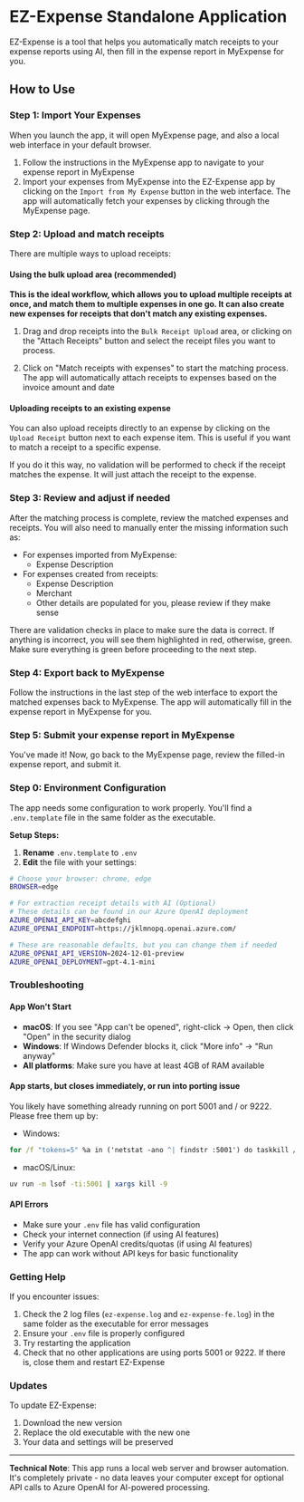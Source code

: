 # EZ-Expense Standalone Application

EZ-Expense is a tool that helps you automatically match receipts to your expense reports using AI, then fill in the expense report in MyExpense for you.

## How to Use

### Step 1: Import Your Expenses

When you launch the app, it will open MyExpense page, and also a local web interface in your default browser.

1. Follow the instructions in the MyExpense app to navigate to your expense report in
   MyExpense
2. Import your expenses from MyExpense into the EZ-Expense app by clicking on the
   `Import from My Expense` button in the web interface. The app will automatically
   fetch your expenses by clicking through the MyExpense page.

### Step 2: Upload and match receipts

There are multiple ways to upload receipts:

#### Using the bulk upload area (recommended)

**This is the ideal workflow, which allows you to upload multiple receipts at once, and
match them to multiple expenses in one go. It can also create new expenses for receipts
that don't match any existing expenses.**

1. Drag and drop receipts into the `Bulk Receipt Upload` area, or clicking on the
"Attach Receipts" button and select the receipt files you want to process.

1. Click on "Match receipts with expenses" to start the matching process. The app will
automatically attach receipts to expenses based on the invoice amount and date

#### Uploading receipts to an existing expense

You can also upload receipts directly to an expense by clicking on the `Upload Receipt`
button next to each expense item. This is useful if you want to match a receipt to a
specific expense.

If you do it this way, no validation will be performed to check if the receipt matches
the expense. It will just attach the receipt to the expense.

### Step 3: Review and adjust if needed

After the matching process is complete, review the matched expenses and receipts. You
will also need to manually enter the missing information such as:

- For expenses imported from MyExpense:
  - Expense Description
- For expenses created from receipts:
  - Expense Description
  - Merchant
  - Other details are populated for you, please review if they make sense

There are validation checks in place to make sure the data is correct. If anything is
incorrect, you will see them highlighted in red, otherwise, green. Make sure everything
is green before proceeding to the next step.

### Step 4: Export back to MyExpense

Follow the instructions in the last step of the web interface to export the matched
expenses back to MyExpense. The app will automatically fill in the expense report in
MyExpense for you.

### Step 5: Submit your expense report in MyExpense

You've made it! Now, go back to the MyExpense page, review the filled-in expense
report, and submit it.

### Step 0: Environment Configuration

The app needs some configuration to work properly. You'll find a `.env.template` file in the same folder as the executable.

**Setup Steps:**

1. **Rename** `.env.template` to `.env`
2. **Edit** the file with your settings:

```bash
# Choose your browser: chrome, edge
BROWSER=edge

# For extraction receipt details with AI (Optional)
# These details can be found in our Azure OpenAI deployment
AZURE_OPENAI_API_KEY=abcdefghi
AZURE_OPENAI_ENDPOINT=https://jklmnopq.openai.azure.com/

# These are reasonable defaults, but you can change them if needed
AZURE_OPENAI_API_VERSION=2024-12-01-preview
AZURE_OPENAI_DEPLOYMENT=gpt-4.1-mini
```

### Troubleshooting

#### App Won't Start

- **macOS**: If you see "App can't be opened", right-click → Open, then click "Open" in the security dialog
- **Windows**: If Windows Defender blocks it, click "More info" → "Run anyway"
- **All platforms**: Make sure you have at least 4GB of RAM available

#### App starts, but closes immediately, or run into porting issue

You likely have something already running on port 5001 and / or 9222. Please free them up by:

- Windows:

```cmd
for /f "tokens=5" %a in ('netstat -ano ^| findstr :5001') do taskkill /PID %a /F
```

- macOS/Linux:

```bash
uv run -m lsof -ti:5001 | xargs kill -9
```

#### API Errors

- Make sure your `.env` file has valid configuration
- Check your internet connection (if using AI features)
- Verify your Azure OpenAI credits/quotas (if using AI features)
- The app can work without API keys for basic functionality

### Getting Help

If you encounter issues:

1. Check the 2 log files (`ez-expense.log` and `ez-expense-fe.log`) in the same folder as the executable for error messages
2. Ensure your `.env` file is properly configured
3. Try restarting the application
4. Check that no other applications are using ports 5001 or 9222. If there is, close them and restart EZ-Expense

### Updates

To update EZ-Expense:

1. Download the new version
2. Replace the old executable with the new one
3. Your data and settings will be preserved

---

**Technical Note**: This app runs a local web server and browser automation. It's completely private - no data leaves your computer except for optional API calls to Azure OpenAI for AI-powered processing.

